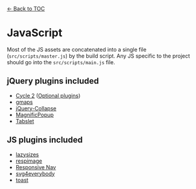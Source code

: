[← Back to TOC](TOC.md)

# JavaScript

Most of the JS assets are concatenated into a single file (`src/scripts/master.js`) by the build script. Any JS specific to the project should go into the `src/scripts/main.js` file.

## jQuery plugins included

* [Cycle 2](https://github.com/malsup/cycle2) ([Optional plugins](http://jquery.malsup.com/cycle2/download/#plugins))
* [gmaps](https://github.com/hpneo/gmaps)
* [jQuery-Collapse](https://github.com/danielstocks/jQuery-Collapse/)
* [MagnificPopup](https://github.com/dimsemenov/Magnific-Popup)
* [Tabslet](https://github.com/vdw/Tabslet)

## JS plugins included

* [lazysizes](https://github.com/aFarkas/lazysizes)
* [respimage](https://github.com/aFarkas/respimage)
* [Responsive Nav](https://github.com/viljamis/responsive-nav.js)
* [svg4everybody](https://github.com/jonathantneal/svg4everybody)
* [toast](https://github.com/pyrsmk/toast)
